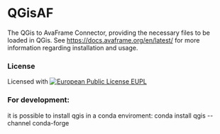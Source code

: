 # QGisAF
The QGis to AvaFrame Connector, providing the necessary files to be loaded in
QGis. See https://docs.avaframe.org/en/latest/ for more information regarding
installation and usage.

### License 
Licensed with [![European Public License EUPL](https://img.shields.io/badge/license-EUPL-green.png)](https://git.avaframe.org/AvaFrame/AvaFrame/src/branch/master/LICENSE.txt)


### For development: 

it is possible to install qgis in a conda enviroment:
conda install qgis --channel conda-forge
